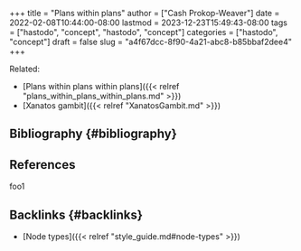 +++
title = "Plans within plans"
author = ["Cash Prokop-Weaver"]
date = 2022-02-08T10:44:00-08:00
lastmod = 2023-12-23T15:49:43-08:00
tags = ["hastodo", "concept", "hastodo", "concept"]
categories = ["hastodo", "concept"]
draft = false
slug = "a4f67dcc-8f90-4a21-abc8-b85bbaf2dee4"
+++

Related:

-   [Plans within plans within plans]({{< relref "plans_within_plans_within_plans.md" >}})
-   [Xanatos gambit]({{< relref "XanatosGambit.md" >}})


## Bibliography {#bibliography}

## References

<style>.csl-entry{text-indent: -1.5em; margin-left: 1.5em;}</style><div class="csl-bib-body">
</div>

foo1


## Backlinks {#backlinks}

-   [Node types]({{< relref "style_guide.md#node-types" >}})
